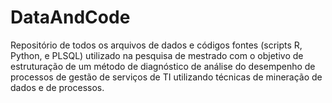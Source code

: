 # DataAndCode
Repositório de todos os arquivos de dados e códigos fontes (scripts R, Python, e PLSQL) utilizado na pesquisa de mestrado com o objetivo de estruturação de um método de diagnóstico de análise do desempenho de processos de gestão de serviços de TI utilizando técnicas de mineração de dados e de processos.
